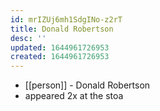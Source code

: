 ```yaml
---
id: mrIZUj6mh1SdgINo-z2rT
title: Donald Robertson
desc: ''
updated: 1644961726953
created: 1644961726953
---
```



- [[person]] - Donald Robertson
- appeared 2x at the stoa
